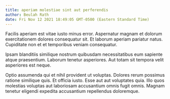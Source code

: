 ```yaml
---
title: aperiam molestiae sint aut perferendis
author: Beulah Rath
date: Fri Nov 12 2021 18:49:05 GMT-0500 (Eastern Standard Time)
---
```

Facilis aperiam est vitae iusto minus error. Aspernatur magnam et dolorum exercitationem dolores consequatur sit. Et laborum aperiam pariatur natus. Cupiditate non et et temporibus veniam consequatur.

 Ipsam blanditiis similique nostrum quibusdam necessitatibus eum sapiente atque praesentium. Laborum tenetur asperiores. Aut totam sit tempora velit asperiores est neque.

 Optio assumenda qui et nihil provident ut voluptas. Dolores rerum possimus ratione similique quis. Et officia iusto. Esse aut aut voluptates quia. Illo quos molestias voluptas aut laboriosam accusantium omnis fugit omnis. Magnam tenetur eligendi expedita accusantium repellendus doloremque.